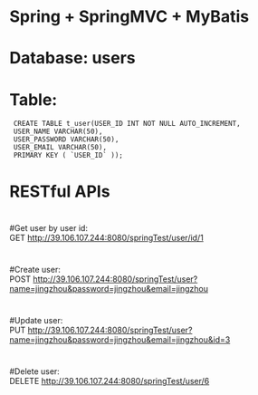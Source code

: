 # Spring + SpringMVC + MyBatis
# 
# Database: users
# Table: 
     CREATE TABLE t_user(USER_ID INT NOT NULL AUTO_INCREMENT,
     USER_NAME VARCHAR(50),
     USER_PASSWORD VARCHAR(50),
     USER_EMAIL VARCHAR(50),
     PRIMARY KEY ( `USER_ID` ));

# RESTful APIs
#
#Get user by user id:  
GET http://39.106.107.244:8080/springTest/user/id/1
#
#
#Create user:  
POST http://39.106.107.244:8080/springTest/user?name=jingzhou&password=jingzhou&email=jingzhou
#
#
#Update user:  
PUT http://39.106.107.244:8080/springTest/user?name=jingzhou&password=jingzhou&email=jingzhou&id=3
#
# 
#Delete user:  
DELETE http://39.106.107.244:8080/springTest/user/6
